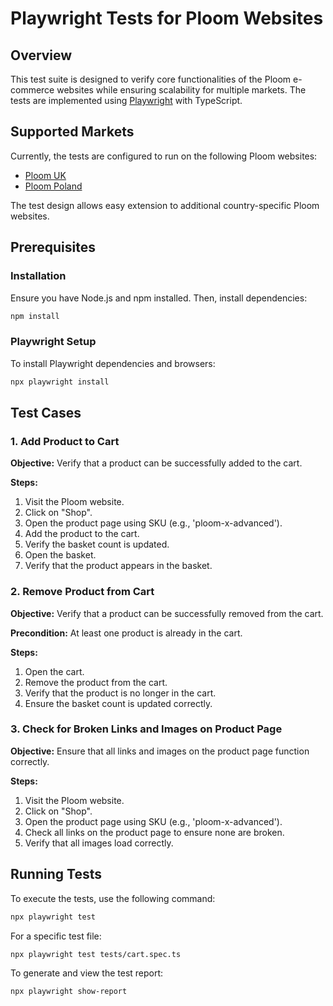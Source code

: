 # Playwright Tests for Ploom Websites

## Overview
This test suite is designed to verify core functionalities of the Ploom e-commerce websites while ensuring scalability for multiple markets. The tests are implemented using [Playwright](https://playwright.dev/) with TypeScript.

## Supported Markets
Currently, the tests are configured to run on the following Ploom websites:
- [Ploom UK](https://www.ploom.co.uk/en)
- [Ploom Poland](https://www.ploom.pl/pl)

The test design allows easy extension to additional country-specific Ploom websites.

## Prerequisites
### Installation
Ensure you have Node.js and npm installed. Then, install dependencies:
```sh
npm install
```
### Playwright Setup
To install Playwright dependencies and browsers:
```sh
npx playwright install
```

## Test Cases
### 1. Add Product to Cart
**Objective:** Verify that a product can be successfully added to the cart.

**Steps:**
1. Visit the Ploom website.
2. Click on "Shop".
3. Open the product page using SKU (e.g., 'ploom-x-advanced').
4. Add the product to the cart.
5. Verify the basket count is updated.
6. Open the basket.
7. Verify that the product appears in the basket.

### 2. Remove Product from Cart
**Objective:** Verify that a product can be successfully removed from the cart.

**Precondition:** At least one product is already in the cart.

**Steps:**
1. Open the cart.
2. Remove the product from the cart.
3. Verify that the product is no longer in the cart.
4. Ensure the basket count is updated correctly.

### 3. Check for Broken Links and Images on Product Page
**Objective:** Ensure that all links and images on the product page function correctly.

**Steps:**
1. Visit the Ploom website.
2. Click on "Shop".
3. Open the product page using SKU (e.g., 'ploom-x-advanced').
4. Check all links on the product page to ensure none are broken.
5. Verify that all images load correctly.

## Running Tests
To execute the tests, use the following command:
```sh
npx playwright test
```

For a specific test file:
```sh
npx playwright test tests/cart.spec.ts
```

To generate and view the test report:
```sh
npx playwright show-report
```

